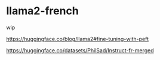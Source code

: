 # llama2-french

wip

https://huggingface.co/blog/llama2#fine-tuning-with-peft

https://huggingface.co/datasets/PhilSad/Instruct-fr-merged
